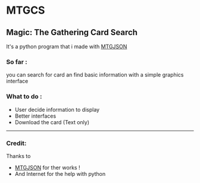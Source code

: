 # MTGCS
## Magic: The Gathering Card Search
It's a python program that i made with [MTGJSON](https://mtgjson.com/)
### So far :
you can search for card an find basic information with a simple graphics interface
### What to do :
- User decide information to display
- Better interfaces
- Download the card (Text only)
******
### Credit:
Thanks to 
- [MTGJSON](https://mtgjson.com/) for ther works !
- And Internet for the help with python
